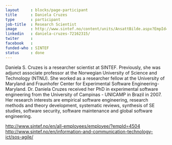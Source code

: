 ```yaml
---
layout     : blocks/page-participant
title      : Daniela Cruzes
type       : participant
job-title  : Research Scientist
image      : http://www.sintef.no/content/units/AnsattBilde.aspx?EmpId=4504
linkedin   : daniela-cruzes-72162315/
twiter     :
facebook   :
funded-who : SINTEF
status     : done
---
```


Daniela S. Cruzes is a researcher scientist at SINTEF. Previously, she was adjunct associate professor at the Norwegian University of Science and Technology (NTNU). She worked as a researcher fellow at the University of Maryland and Fraunhofer Center for Experimental Software Engineering-Maryland. Dr. Daniela Cruzes received her PhD in experimental software engineering from the University of Campinas - UNICAMP in Brazil in 2007. Her research interests are empirical software engineering, research methods and theory development, systematic reviews, synthesis of SE studies, software security, software maintenance and global software engineering.



http://www.sintef.no/en/all-employees/employee/?empId=4504
http://www.sintef.no/en/information-and-communication-technology-ict/sos-agile/
